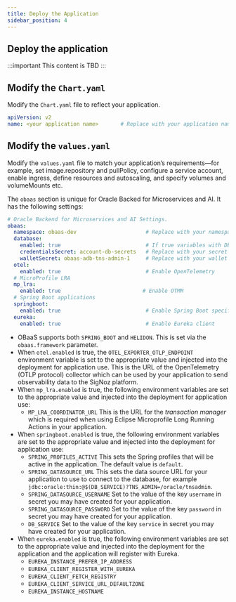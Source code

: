 ```yaml
---
title: Deploy the Application
sidebar_position: 4
---
```

## Deploy the application

:::important
This content is TBD
:::

## Modify the `Chart.yaml`

Modify the `Chart.yaml` file to reflect your application.

```yaml
apiVersion: v2
name: <your application name>       # Replace with your application name
```

## Modify the `values.yaml`

Modify the `values.yaml` file to match your application’s requirements—for example, set image.repository and pullPolicy, configure a service account, enable ingress, define resources and autoscaling, and specify volumes and volumeMounts etc.

The `obaas` section is unique for Oracle Backed for Microservices and AI. It has the following settings:

```yaml
# Oracle Backend for Microservices and AI Settings.
obaas:
  namespace: obaas-dev                      # Replace with your namespace 
  database:
    enabled: true                           # If true variables with DB secret content will be created
    credentialsSecret: account-db-secrets   # Replace with your secret name
    walletSecret: obaas-adb-tns-admin-1     # Replace with your wallet secret name
  otel:
    enabled: true                           # Enable OpenTelemetry
  # MicroProfile LRA
  mp_lra:
    enabled: true                          # Enable OTMM
  # Spring Boot applications
  springboot:
    enabled: true                           # Enable Spring Boot specific variables
  eureka:
    enabled: true                           # Enable Eureka client
```

- OBaaS supports both `SPRING_BOOT` and `HELIDON`. This is set via the `obaas.framework` parameter.
- When `otel.enabled` is true, the `OTEL_EXPORTER_OTLP_ENDPOINT` environment variable is set to the appropriate value and injected into the deployment for application use. This is the URL of the OpenTelemetry (OTLP protocol) collector which can be used by your application to send observability data to the SigNoz platform.
- When `mp_lra.enabled` is true, the following environment variables are set to the appropriate value and injected into the deployment for application use:
  - `MP_LRA_COORDINATOR_URL` This is the URL for the *transaction manager* which is required when using Eclipse Microprofile Long Running Actions in your application.
- When `springboot.enabled` is true, the following environment variables are set to the appropriate value and injected into the deployment for application use:
  - `SPRING_PROFILES_ACTIVE` This sets the Spring profiles that will be active in the application. The default value is `default`.
  - `SPRING_DATASOURCE_URL` This sets the data source URL for your application to use to connect to the database, for example `jdbc:oracle:thin:@$(DB_SERVICE)?TNS_ADMIN=/oracle/tnsadmin`.
  - `SPRING_DATASOURCE_USERNAME` Set to the value of the key `username` in secret you may have created for your application.
  - `SPRING_DATASOURCE_PASSWORD` Set to the value of the key `password` in secret you may have created for your application.
  - `DB_SERVICE` Set to the value of the key `service` in secret you may have created for your application.
- When `eureka.enabled` is true, the following environment variables are set to the appropriate value and injected into the deployment for the application and the application will register with Eureka.
  - `EUREKA_INSTANCE_PREFER_IP_ADDRESS`
  - `EUREKA_CLIENT_REGISTER_WITH_EUREKA`
  - `EUREKA_CLIENT_FETCH_REGISTRY`
  - `EUREKA_CLIENT_SERVICE_URL_DEFAULTZONE`
  - `EUREKA_INSTANCE_HOSTNAME`
